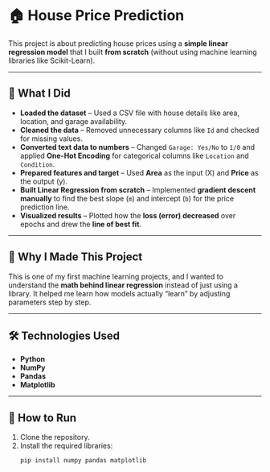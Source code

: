 # 🏠 House Price Prediction

This project is about predicting house prices using a **simple linear regression model** that I built **from scratch** (without using machine learning libraries like Scikit-Learn).

---

## 📌 What I Did
- **Loaded the dataset** – Used a CSV file with house details like area, location, and garage availability.  
- **Cleaned the data** – Removed unnecessary columns like `Id` and checked for missing values.  
- **Converted text data to numbers** – Changed `Garage: Yes/No` to `1/0` and applied **One-Hot Encoding** for categorical columns like `Location` and `Condition`.  
- **Prepared features and target** – Used **Area** as the input (X) and **Price** as the output (y).  
- **Built Linear Regression from scratch** – Implemented **gradient descent manually** to find the best slope (`m`) and intercept (`b`) for the price prediction line.  
- **Visualized results** – Plotted how the **loss (error) decreased** over epochs and drew the **line of best fit**.

---

## 🎯 Why I Made This Project
This is one of my first machine learning projects, and I wanted to understand the **math behind linear regression** instead of just using a library. It helped me learn how models actually “learn” by adjusting parameters step by step.

---

## 🛠️ Technologies Used
- **Python**
- **NumPy**
- **Pandas**
- **Matplotlib**

---

## 🚀 How to Run
1. Clone the repository.  
2. Install the required libraries:  
   ```bash
   pip install numpy pandas matplotlib
